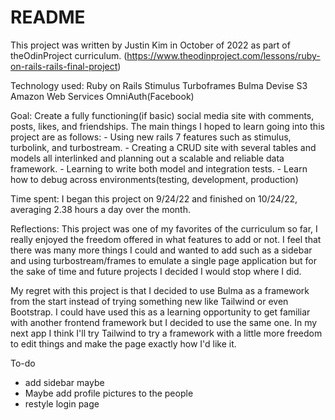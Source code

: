 # README

This project was written by Justin Kim in October of 2022 as part of theOdinProject curriculum. (https://www.theodinproject.com/lessons/ruby-on-rails-rails-final-project) 

Technology used:
  Ruby on Rails
  Stimulus
  Turboframes
  Bulma
  Devise
  S3 Amazon Web Services
  OmniAuth(Facebook)

Goal:
  Create a fully functioning(if basic) social media site with comments, posts, likes, and friendships.  The main things I hoped to learn going into this project are as follows:
    - Using new rails 7 features such as stimulus, turbolink, and turbostream.
    - Creating a CRUD site with several tables and models all interlinked and planning out a scalable and reliable data framework.
    - Learning to write both model and integration tests.
    - Learn how to debug across environments(testing, development, production)

Time spent:
  I began this project on 9/24/22 and finished on 10/24/22, averaging 2.38 hours a day over the month.

Reflections:
  This project was one of my favorites of the curriculum so far, I really enjoyed the freedom offered in what features to add or not.  I feel that there was many more things I could and wanted to add such as a sidebar and using turbostream/frames to emulate a single page application but for the sake of time and future projects I decided I would stop where I did.  

  My regret with this project is that I decided to use Bulma as a framework from the start instead of trying something new like Tailwind or even Bootstrap.  I could have used this as a learning opportunity to get familiar with another frontend framework but I decided to use the same one.  In my next app I think I'll try Tailwind to try a framework with a little more freedom to edit things and make the page exactly how I'd like it.  

To-do
- add sidebar maybe
- Maybe add profile pictures to the people
- restyle login page
